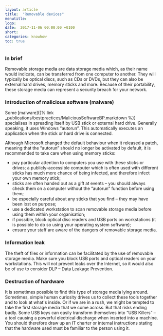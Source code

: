 ```yaml
---
layout: article
title:  "Removable devices"
menutitle:
logo:
date:  2017-11-06 00:00:00 +0100
short:
categories: knowhow
toc: true
---
```


<h3 class="titre-page" id="in-brief">In brief</h3>
Removable storage media are data storage media which, as their name would indicate, can be transferred from one computer to another. They will typically be optical discs, such as CDs or DVDs, but they can also be external hard drives, memory sticks and more. Because of their portability, these storage media can represent a security breach for your network.

<h3 class="titre-page" id="introduction-of-malicious-software-malware">Introduction of malicious software (malware)</h3>
Some [malware]({% link _publications/bestpractices/MaliciousSoftwareBP.markdown %}) specialises in spreading itself by USB stick or external hard drive. Generally speaking, it uses Windows “autorun”. This automatically executes an application when the stick or hard drive is connected.

Although Microsoft changed the default behaviour when it released a patch, meaning that the “autorun” should no longer be activated by default, it is recommended to take care when using memory sticks:

* pay particular attention to computers you use with these sticks or drives; a publicly-accessible computer which is often used with different sticks has much more chance of being infected, and therefore infect your own memory stick;
* sticks are often handed out as a gift at events – you should always check them on a computer without the “autorun” function before using them;
* be especially careful about any sticks that you find – they may have been lost on purpose;
* use a dedicated workstation to scan removable storage media before using them within your organisation;
* if possible, block optical disc readers and USB ports on workstations (it is possible to do so using your operating system software);
* ensure your staff are aware of the dangers of removable storage media.

<h3 class="titre-page" id="information-leak">Information leak</h3>
The theft of files or information can be facilitated by the use of removable storage media. Make sure you block USB ports and optical readers on your workstations. This will not prevent leaks over the Internet, so it would also be of use to consider DLP – Data Leakage Prevention.

<h3 class="titre-page" id="destruction-of-hardware">Destruction of hardware</h3>
It is sometimes possible to find this type of storage media lying around. Sometimes, simple human curiosity drives us to collect these tools together and to look at what's inside. Or if we are in a rush, we might be tempted to take the first storage media that we come across. But that risks ending badly. Some USB keys can easily transform themselves into “USB Killers” – a tool causing a powerful electrical discharge when inserted into a machine. You should therefore draw up an IT charter or internal instructions stating that the hardware used must be familiar to the person using it.
